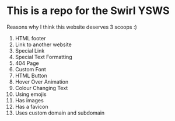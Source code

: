 # This is a repo for the Swirl YSWS

Reasons why I think this website deserves 3 scoops :)
1. HTML footer
2. Link to another website
3. Special Link
4. Special Text Formatting
5. 404 Page
6. Custom Font
7. HTML Button
8. Hover Over Animation
9. Colour Changing Text
10. Using emojis
11. Has images
12. Has a favicon
13. Uses custom domain and subdomain
